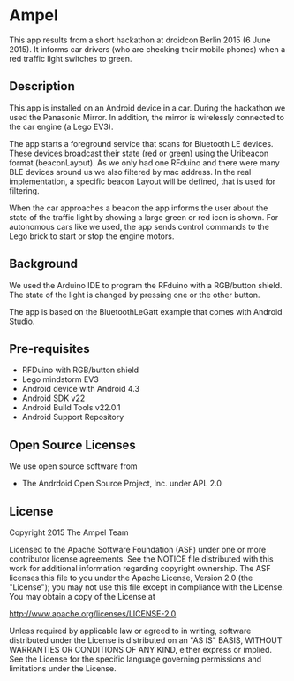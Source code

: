 
Ampel
===================================

This app results from a short hackathon at droidcon Berlin 2015 (6 June 2015).
It informs car drivers (who are checking their mobile phones) when a red traffic light switches to green.

Description
------------

This app is installed on an Android device in a car. During the hackathon we used the Panasonic Mirror.
In addition, the mirror is wirelessly connected to the car engine (a Lego EV3).

The app starts a foreground service that scans for Bluetooth LE devices.
These devices broadcast their state (red or green) using the Uribeacon format (beaconLayout). As we only had one RFduino and
there were many BLE devices around us we also filtered by mac address.
In the real implementation, a specific beacon Layout will be defined, that is used
for filtering.

When the car approaches a beacon the app informs the user about the state of the traffic light by showing
a large green or red icon is shown. For autonomous cars like we used, the app sends control commands to the Lego
brick to start or stop the engine motors.

Background
----------
We used the Arduino IDE to program the RFduino with a RGB/button shield. The state of the light is changed by pressing
one or the other button.

The app is based on the BluetoothLeGatt example that comes with Android Studio.

Pre-requisites
--------------

- RFDuino with RGB/button shield
- Lego mindstorm EV3
- Android device with Android 4.3
- Android SDK v22
- Android Build Tools v22.0.1
- Android Support Repository


Open Source Licenses
--------------------
We use open source software from
* The Andrdoid Open Source Project, Inc. under APL 2.0

License
-------

Copyright 2015 The Ampel Team

Licensed to the Apache Software Foundation (ASF) under one or more contributor
license agreements.  See the NOTICE file distributed with this work for
additional information regarding copyright ownership.  The ASF licenses this
file to you under the Apache License, Version 2.0 (the "License"); you may not
use this file except in compliance with the License.  You may obtain a copy of
the License at

http://www.apache.org/licenses/LICENSE-2.0

Unless required by applicable law or agreed to in writing, software
distributed under the License is distributed on an "AS IS" BASIS, WITHOUT
WARRANTIES OR CONDITIONS OF ANY KIND, either express or implied.  See the
License for the specific language governing permissions and limitations under
the License.
